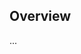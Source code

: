 <!-- Note: Please must use one of our issue templates to file an issue! 🛑 -->
<!-- 👉 https://github.com/helixdigital-io/2d-funnel-graph/issues/new/choose 👈 -->
<!-- **Issues that should have been filed with a template will be closed without action, and we will ask you to use a template.** -->

<!-- This blank issue template is only for issues that don't fit any of the templates. -->

## Overview

...
